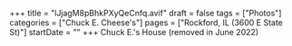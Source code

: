 +++
title = "lJjagM8pBhkPXyQeCnfq.avif"
draft = false
tags = ["Photos"]
categories = ["Chuck E. Cheese's"]
pages = ["Rockford, IL (3600 E State St)"]
startDate = ""
+++
Chuck E.'s House (removed in June 2022)
